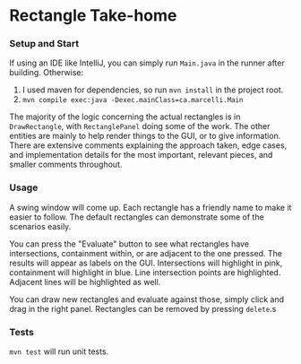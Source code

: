 # Rectangle Take-home

### Setup and Start

If using an IDE like IntelliJ, you can simply run `Main.java` in the runner after building. Otherwise:

1. I used maven for dependencies, so run `mvn install` in the project root.
2. `mvn compile exec:java -Dexec.mainClass=ca.marcelli.Main`

The majority of the logic concerning the actual rectangles is in `DrawRectangle`, with `RectanglePanel` doing some of the work.
The other entities are mainly to help render things to the GUI, or to give information. There are extensive comments explaining the approach taken,
edge cases, and implementation details for the most important, relevant pieces, and smaller comments throughout.

### Usage

A swing window will come up. Each rectangle has a friendly name to make it easier to follow. The default rectangles can demonstrate some of the
scenarios easily.

You can press the "Evaluate" button to see what rectangles have intersections, containment within, or are adjacent to the one pressed.
The results will appear as labels on the GUI. Intersections will highlight in pink, containment will highlight in blue.
Line intersection points are highlighted. Adjacent lines will be highlighted as well. 

You can draw new rectangles and evaluate against those, simply click and drag in the right panel. Rectangles can be removed by pressing `delete`.s

### Tests

`mvn test` will run unit tests.

